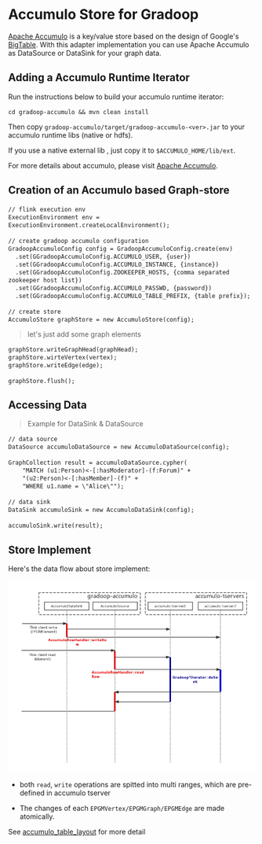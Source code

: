 # Accumulo Store for Gradoop

[Apache Accumulo](https://accumulo.apache.org/) is a key/value store based on the design of Google's [BigTable](https://research.google.com/archive/bigtable.html). With this adapter implementation you can use Apache Accumulo as DataSource or DataSink for your graph data.

## Adding a Accumulo Runtime Iterator
Run the instructions below to build your accumulo runtime iterator:

```
cd gradoop-accumulo && mvn clean install
``` 

Then copy `gradoop-accumulo/target/gradoop-accumulo-<ver>.jar` to your accumulo runtime libs 
(native
 or 
hdfs).

If you use a native external lib , just copy it to `$ACCUMULO_HOME/lib/ext`.

For more details about accumulo, please visit [Apache Accumulo](https://accumulo.apache.org/).

## Creation of an Accumulo based Graph-store

```
// flink execution env
ExecutionEnvironment env = ExecutionEnvironment.createLocalEnvironment();

// create gradoop accumulo configuration
GradoopAccumuloConfig config = GradoopAccumuloConfig.create(env)  
  .set(GGradoopAccumuloConfig.ACCUMULO_USER, {user})
  .set(GGradoopAccumuloConfig.ACCUMULO_INSTANCE, {instance})
  .set(GGradoopAccumuloConfig.ZOOKEEPER_HOSTS, {comma separated zookeeper host list})
  .set(GGradoopAccumuloConfig.ACCUMULO_PASSWD, {password})
  .set(GGradoopAccumuloConfig.ACCUMULO_TABLE_PREFIX, {table prefix});

// create store
AccumuloStore graphStore = new AccumuloStore(config);
```

> let's just add some graph elements

```
graphStore.writeGraphHead(graphHead);
graphStore.wirteVertex(vertex);
graphStore.writeEdge(edge);

graphStore.flush();
```

## Accessing Data
> Example for DataSink & DataSource

```
// data source
DataSource accumuloDataSource = new AccumuloDataSource(config);
    
GraphCollection result = accumuloDataSource.cypher(
    "MATCH (u1:Person)<-[:hasModerator]-(f:Forum)" +
    "(u2:Person)<-[:hasMember]-(f)" +
    "WHERE u1.name = \"Alice\"");

// data sink
DataSink accumuloSink = new AccumuloDataSink(config);

accumuloSink.write(result);
```

## Store Implement

Here's the data flow about store implement:

![](gradoop-accumulo.png)

- both `read`, `write` operations are spitted into multi ranges, which are pre-defined in accumulo 
tserver

- The changes of each `EPGMVertex/EPGMGraph/EPGMEdge` are made atomically.

See [accumulo_table_layout](../dev-support/store/accumulo_table_layout) for more detail
